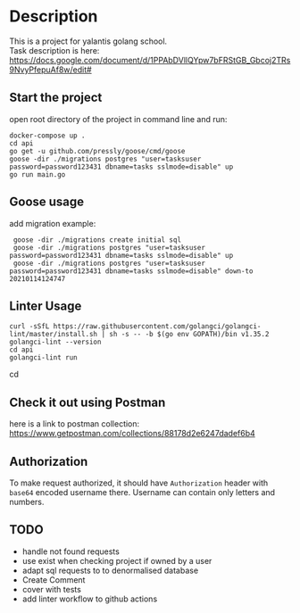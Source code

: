 # Description
This is a project for yalantis golang school.  
Task description is here: https://docs.google.com/document/d/1PPAbDVllQYpw7bFRStGB_Gbcoj2TRs9NvyPfepuAf8w/edit#

## Start the project
open root directory of the project in command line and run:
```
docker-compose up .
cd api
go get -u github.com/pressly/goose/cmd/goose
goose -dir ./migrations postgres "user=tasksuser password=password123431 dbname=tasks sslmode=disable" up
go run main.go
```

## Goose usage
add migration example:
```
 goose -dir ./migrations create initial sql
 goose -dir ./migrations postgres "user=tasksuser password=password123431 dbname=tasks sslmode=disable" up
 goose -dir ./migrations postgres "user=tasksuser password=password123431 dbname=tasks sslmode=disable" down-to 20210114124747
```

## Linter Usage
```
curl -sSfL https://raw.githubusercontent.com/golangci/golangci-lint/master/install.sh | sh -s -- -b $(go env GOPATH)/bin v1.35.2
golangci-lint --version
cd api
golangci-lint run
```

cd

## Check it out using Postman
here is a link to postman collection:
https://www.getpostman.com/collections/88178d2e6247dadef6b4

## Authorization
To make request authorized, it should have `Authorization` header with `base64` encoded username there. Username can contain only letters and numbers.


## TODO
- handle not found requests
- use exist when checking project if owned by a user
- adapt sql requests to to denormalised database
- Create Comment
- cover with tests
- add linter workflow to github actions

